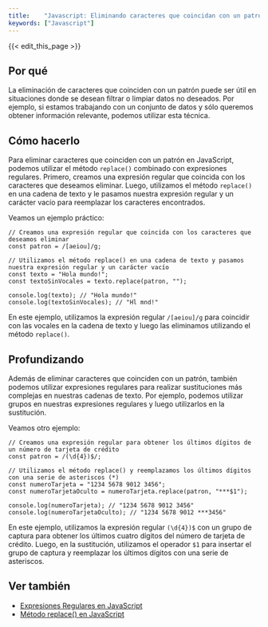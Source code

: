 ```yaml
---
title:    "Javascript: Eliminando caracteres que coincidan con un patrón"
keywords: ["Javascript"]
---
```


{{< edit_this_page >}}

## Por qué

La eliminación de caracteres que coinciden con un patrón puede ser útil en situaciones donde se desean filtrar o limpiar datos no deseados. Por ejemplo, si estamos trabajando con un conjunto de datos y sólo queremos obtener información relevante, podemos utilizar esta técnica.

## Cómo hacerlo

Para eliminar caracteres que coinciden con un patrón en JavaScript, podemos utilizar el método `replace()` combinado con expresiones regulares. Primero, creamos una expresión regular que coincida con los caracteres que deseamos eliminar. Luego, utilizamos el método `replace()` en una cadena de texto y le pasamos nuestra expresión regular y un carácter vacío para reemplazar los caracteres encontrados.

Veamos un ejemplo práctico:

```
// Creamos una expresión regular que coincida con los caracteres que deseamos eliminar
const patron = /[aeiou]/g;

// Utilizamos el método replace() en una cadena de texto y pasamos nuestra expresión regular y un carácter vacío
const texto = "Hola mundo!";
const textoSinVocales = texto.replace(patron, "");

console.log(texto); // "Hola mundo!"
console.log(textoSinVocales); // "Hl mnd!"
```

En este ejemplo, utilizamos la expresión regular `/[aeiou]/g` para coincidir con las vocales en la cadena de texto y luego las eliminamos utilizando el método `replace()`.

## Profundizando

Además de eliminar caracteres que coinciden con un patrón, también podemos utilizar expresiones regulares para realizar sustituciones más complejas en nuestras cadenas de texto. Por ejemplo, podemos utilizar grupos en nuestras expresiones regulares y luego utilizarlos en la sustitución.

Veamos otro ejemplo:

```
// Creamos una expresión regular para obtener los últimos dígitos de un número de tarjeta de crédito
const patron = /(\d{4})$/;

// Utilizamos el método replace() y reemplazamos los últimos dígitos con una serie de asteriscos (*)
const numeroTarjeta = "1234 5678 9012 3456";
const numeroTarjetaOculto = numeroTarjeta.replace(patron, "***$1");

console.log(numeroTarjeta); // "1234 5678 9012 3456"
console.log(numeroTarjetaOculto); // "1234 5678 9012 ***3456"
```

En este ejemplo, utilizamos la expresión regular `(\d{4})$` con un grupo de captura para obtener los últimos cuatro dígitos del número de tarjeta de crédito. Luego, en la sustitución, utilizamos el operador `$1` para insertar el grupo de captura y reemplazar los últimos dígitos con una serie de asteriscos.

## Ver también

- [Expresiones Regulares en JavaScript](https://developer.mozilla.org/es/docs/Web/JavaScript/Guide/Regular_Expressions)
- [Método replace() en JavaScript](https://developer.mozilla.org/es/docs/Web/JavaScript/Reference/Global_Objects/String/replace)